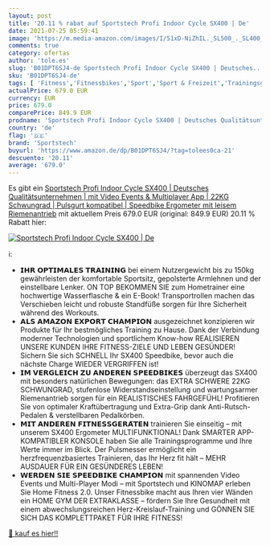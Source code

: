 ```yaml
---
layout: post
title: '20.11 % rabat auf Sportstech Profi Indoor Cycle SX400 | De'
date: 2021-07-25 05:59:41
image: 'https://m.media-amazon.com/images/I/51xD-NiZhIL._SL500_._SL400_.jpg'
comments: true
category: ofertas
author: 'tole.es'
slug: 'B01DPT6SJ4-de Sportstech Profi Indoor Cycle SX400 | Deutsches...'
sku: 'B01DPT6SJ4-de'
tags: [ 'Fitness','Fitnessbikes','Sport','Sport & Freizeit','Trainingsgeräte für das Ausdauertraining','sportstech', ]
actualPrice: 679.0 EUR
currency: EUR
price: 679.0
comparePrice: 849.9 EUR
prodname: 'Sportstech Profi Indoor Cycle SX400 | Deutsches Qualitätsunternehmen | mit Video Events & Multiplayer App | 22KG Schwungrad | Pulsgurt kompatibel | Speedbike Ergometer mit leisem Riemenantrieb'
country: 'de'
flag: '🇩🇪'
brand: 'Sportstech'
buyurl: 'https://www.amazon.de/dp/B01DPT6SJ4/?tag=tolees0ca-21'
descuento: '20.11'
average: '679.0'
---
```


Es gibt ein [Sportstech Profi Indoor Cycle SX400 | Deutsches Qualitätsunternehmen | mit Video Events & Multiplayer App | 22KG Schwungrad | Pulsgurt kompatibel | Speedbike Ergometer mit leisem Riemenantrieb](https://www.amazon.de/dp/B01DPT6SJ4/?tag=tolees0ca-21) mit aktuellem Preis 679.0 EUR (original: 849.9 EUR) 20.11 % Rabatt hier:

[![Sportstech Profi Indoor Cycle SX400 | De](https://m.media-amazon.com/images/I/51xD-NiZhIL._SL500_._SL400_.jpg)](https://www.amazon.de/dp/B01DPT6SJ4/?tag=tolees0ca-21)

ℹ️:

- 𝗜𝗛𝗥 𝗢𝗣𝗧𝗜𝗠𝗔𝗟𝗘𝗦 𝗧𝗥𝗔𝗜𝗡𝗜𝗡𝗚 bei einem Nutzergewicht bis zu 150kg gewährleisten der komfortable Sportsitz, gepolsterte Armlehnen und der einstellbare Lenker. ON TOP BEKOMMEN SIE zum Hometrainer eine hochwertige Wasserflasche & ein E-Book! Transportrollen machen das Verschieben leicht und robuste Standfüße sorgen für Ihre Sicherheit während des Workouts.
- 𝗔𝗟𝗦 𝗔𝗠𝗔𝗭𝗢𝗡 𝗘𝗫𝗣𝗢𝗥𝗧 𝗖𝗛𝗔𝗠𝗣𝗜𝗢𝗡 ausgezeichnet konzipieren wir Produkte für Ihr bestmögliches Training zu Hause. Dank der Verbindung moderner Technologien und sportlichem Know-how REALISIEREN UNSERE KUNDEN IHRE FITNESS-ZIELE UND LEBEN GESÜNDER! Sichern Sie sich SCHNELL Ihr SX400 Speedbike, bevor auch die nächste Charge WIEDER VERGRIFFEN ist!
- 𝗜𝗠 𝗩𝗘𝗥𝗚𝗟𝗘𝗜𝗖𝗛 𝗭𝗨 𝗔𝗡𝗗𝗘𝗥𝗘𝗡 𝗦𝗣𝗘𝗘𝗗𝗕𝗜𝗞𝗘𝗦 überzeugt das SX400 mit besonders natürlichen Bewegungen: das EXTRA SCHWERE 22KG SCHWUNGRAD, stufenlose Widerstandseinstellung und wartungsarmer Riemenantrieb sorgen für ein REALISTISCHES FAHRGEFÜHL! Profitieren Sie von optimaler Kraftübertragung und Extra-Grip dank Anti-Rutsch-Pedalen & verstellbaren Pedalkörben.
- 𝗠𝗜𝗧 𝗔𝗡𝗗𝗘𝗥𝗘𝗡 𝗙𝗜𝗧𝗡𝗘𝗦𝗦𝗚𝗘𝗥𝗔̈𝗧𝗘𝗡 trainieren Sie einseitig – mit unserem SX400 Ergometer MULTIFUNKTIONAL! Dank SMARTER APP-KOMPATIBLER KONSOLE haben Sie alle Trainingsprogramme und Ihre Werte immer im Blick. Der Pulsmesser ermöglicht ein herzfrequenzbasiertes Trainieren, das Ihr Herz fit hält – MEHR AUSDAUER FÜR EIN GESÜNDERES LEBEN!
- 𝗪𝗘𝗥𝗗𝗘𝗡 𝗦𝗜𝗘 𝗦𝗣𝗘𝗘𝗗𝗕𝗜𝗞𝗘 𝗖𝗛𝗔𝗠𝗣𝗜𝗢𝗡 mit spannenden Video Events und Multi-Player Modi – mit Sportstech und KINOMAP erleben Sie Home Fitness 2.0. Unser Fitnessbike macht aus Ihren vier Wänden ein HOME GYM DER EXTRAKLASSE – fördern Sie Ihre Gesundheit mit einem abwechslungsreichen Herz-Kreislauf-Training und GÖNNEN SIE SICH DAS KOMPLETTPAKET FÜR IHRE FITNESS!

[🛒 kauf es hier!!](https://www.amazon.de/dp/B01DPT6SJ4/?tag=tolees0ca-21)
